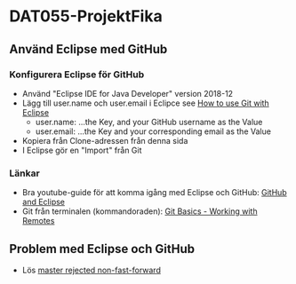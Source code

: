 # DAT055-ProjektFika


## Använd Eclipse med GitHub

### Konfigurera Eclipse för GitHub
- Använd "Eclipse IDE for Java Developer" version 2018-12 
- Lägg till user.name och user.email i Eclipce see [How to use Git with Eclipse](http://www.geo.uzh.ch/microsite/reproducible_research/post/rr-eclipse-git/)
  - user.name: ...the Key, and your GitHub username as the Value
  - user.email: ...the Key and your corresponding email as the Value
- Kopiera från Clone-adressen från denna sida
- I Eclipse gör en "Import" från Git

### Länkar
- Bra youtube-guide för att komma igång med Eclipse och GitHub: [GitHub and Eclipse](https://www.youtube.com/watch?v=XuuzSaelUzo)
- Git från terminalen (kommandoraden): [Git Basics - Working with Remotes](https://git-scm.com/book/en/v2/Git-Basics-Working-with-Remotes)

## Problem med Eclipse och GitHub

- Lös [master rejected non-fast-forward](https://stackoverflow.com/questions/19474186/egit-rejected-non-fast-forward)
